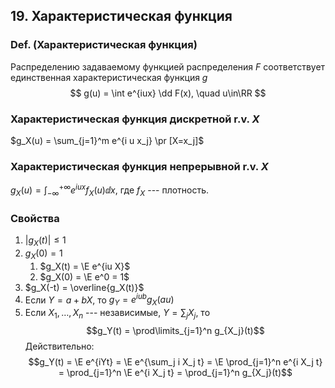 ## 19. Характеристическая функция ##

### Def. (Характеристическая функция) ###
Распределению задаваемому функцией распределения $F$
соответствует единственная характеристическая функция $g$
$$ g(u) = \int e^{iux} \dd F(x), \quad u\in\RR $$


### Характеристическая функция дискретной r.v. $X$ ###
$g_X(u) = \sum_{j=1}^m e^{i u x_j} \pr [X=x_j]$

### Характеристическая функция непрерывной r.v. $X$ ###
$g_X(u) = \int_{-\infty}^{+\infty} e^{iux} f_X (u) \dd x$, где $f_X$ --- плотность.


### Свойства ###

1. $|g_X (t)| \leq 1$
2. $g_X(0) = 1$
   1. $g_X(t) = \E e^{iu X}$
   2. $g_X(0) = \E e^0 = 1$
3. $g_X(-t) = \overline{g_X(t)}$
4. Если $Y = a+bX$, то
   $g_Y = e^{iub} g_X(au)$
5. Если $X_1, \ldots, X_n$ --- независимые,
   $Y = \sum_j X_j$, то
   $$g_Y(t) = \prod\limits_{j=1}^n g_{X_j}(t)$$
   Действительно:
   $$g_Y(t) = \E e^{iYt} = \E e^{\sum_j i X_j t} = \E \prod_{j=1}^n e^{i X_j t} = \prod_{j=1}^n \E e^{i X_j t} = \prod_{j=1}^n g_{X_j}(t)$$

